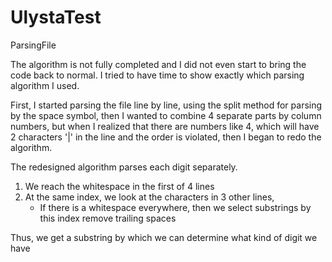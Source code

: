 # UlystaTest
ParsingFile


The algorithm is not fully completed and I did not even start to bring the code back to normal.
I tried to have time to show exactly which parsing algorithm I used.

First, I started parsing the file line by line, using the split method for parsing by the space symbol,
then I wanted to combine 4 separate parts by column numbers, but when I realized that there are numbers like 4,
which will have 2 characters '|' in the line and the order is violated, then I began to redo the algorithm.

The redesigned algorithm parses each digit separately.
1) We reach the whitespace in the first of 4 lines
2) At the same index, we look at the characters in 3 other lines,
     - If there is a whitespace everywhere,
          then we select substrings by this index
          remove trailing spaces

Thus, we get a substring by which we can determine what kind of digit we have
